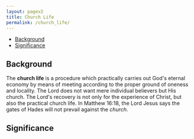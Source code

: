 ```yaml
---
layout: pagev2
title: Church Life
permalink: /church_life/
---
```

- [Background](#background)
- [Significance](#significance)

## Background

The **church life** is a procedure which practically carries out God's eternal economy by means of meeting according to the proper ground of oneness and locality. The Lord does not want mere individual believers but His church. The Lord's recovery is not only for the experience of Christ, but also the practical church life. In Matthew 16:18, the Lord Jesus says the gates of Hades will not prevail against the *church*.

## Significance
